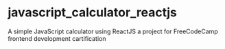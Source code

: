 # javascript_calculator_reactjs
A simple JavaScript calculator using ReactJS
a project for FreeCodeCamp frontend development cartification
